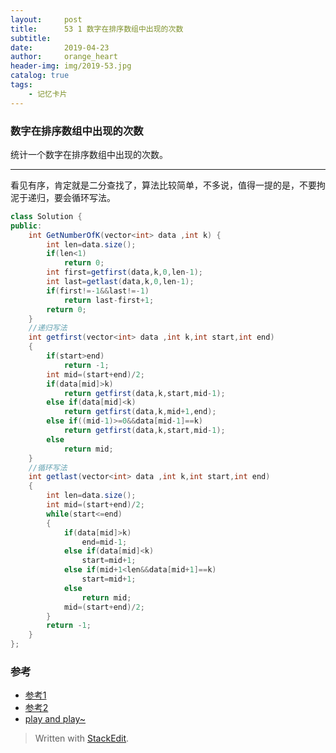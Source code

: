 ```yaml
---
layout:     post
title:      53 1 数字在排序数组中出现的次数
subtitle:  
date:       2019-04-23
author:     orange_heart
header-img: img/2019-53.jpg
catalog: true
tags:
    - 记忆卡片
---
```


###   数字在排序数组中出现的次数
统计一个数字在排序数组中出现的次数。

-----------------

看见有序，肯定就是二分查找了，算法比较简单，不多说，值得一提的是，不要拘泥于递归，要会循环写法。

```java
class Solution {
public:
    int GetNumberOfK(vector<int> data ,int k) {
        int len=data.size();
        if(len<1)
            return 0;
        int first=getfirst(data,k,0,len-1);
        int last=getlast(data,k,0,len-1);
        if(first!=-1&&last!=-1)
            return last-first+1;
        return 0;
    }
    //递归写法
    int getfirst(vector<int> data ,int k,int start,int end)
    {
        if(start>end)
            return -1;
        int mid=(start+end)/2;
        if(data[mid]>k)
            return getfirst(data,k,start,mid-1);
        else if(data[mid]<k)
            return getfirst(data,k,mid+1,end);
        else if((mid-1)>=0&&data[mid-1]==k)
            return getfirst(data,k,start,mid-1);
        else
            return mid;
    }
    //循环写法
    int getlast(vector<int> data ,int k,int start,int end)
    {
        int len=data.size();
        int mid=(start+end)/2;
        while(start<=end)
        {
            if(data[mid]>k)
                end=mid-1;
            else if(data[mid]<k)
                start=mid+1;
            else if(mid+1<len&&data[mid+1]==k)
                start=mid+1;
            else
                return mid;
            mid=(start+end)/2;
        }
        return -1;
    }
};

```

### 参考

- [参考1](https://github.com/zhedahht/CodingInterviewChinese2)
- [参考2](https://github.com/gatieme/CodingInterviews)
- [play and play~](https://www.lintcode.com/problem/missing-number/description)




> Written with [StackEdit](https://stackedit.io/).

<head>
    <script src="https://cdn.mathjax.org/mathjax/latest/MathJax.js?config=TeX-AMS-MML_HTMLorMML" type="text/javascript"></script>
    <script type="text/x-mathjax-config">
        MathJax.Hub.Config({
            tex2jax: {
            skipTags: ['script', 'noscript', 'style', 'textarea', 'pre'],
            inlineMath: [['$','$']]
            }
        });
    </script>
</head>
<!--stackedit_data:
eyJoaXN0b3J5IjpbLTUwOTQzMDEwXX0=
-->